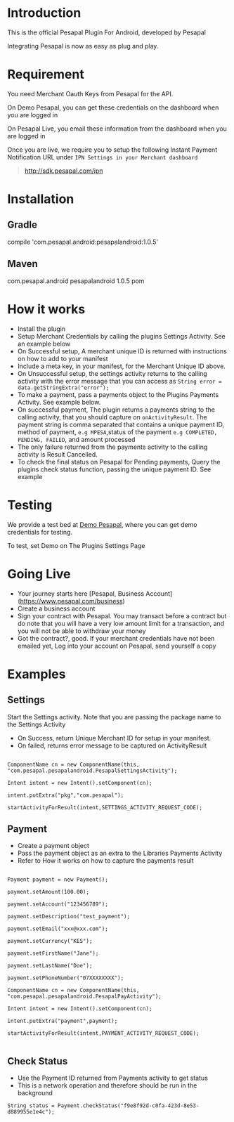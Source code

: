 # Introduction
This is the official Pesapal Plugin For Android, developed by Pesapal

Integrating Pesapal is now as easy as plug and play. 

# Requirement
You need Merchant Oauth Keys from Pesapal for the API. 

On Demo Pesapal, you can get these credentials on the dashboard when you are logged in

On Pesapal Live, you email these information from the dashboard when you are logged in

Once you are live, we require you to setup the following Instant Payment Notification URL under `IPN Settings in your Merchant dashboard`

> http://sdk.pesapal.com/ipn

# Installation
## Gradle
compile 'com.pesapal.android:pesapalandroid:1.0.5'
## Maven
<dependency>
  <groupId>com.pesapal.android</groupId>
  <artifactId>pesapalandroid</artifactId>
  <version>1.0.5</version>
  <type>pom</type>
</dependency>

# How it works
- Install the plugin
- Setup Merchant Credentials by calling the plugins Settings Activity. See an example below
- On Successful setup, A merchant unique ID is returned with instructions on how to add to your manifest
- Include a meta key, in your manifest, for the Merchant Unique ID above. 
- On Unsuccessful setup, the settings activity returns to the calling activity with the error message that you can access as `String error = data.getStringExtra("error");`
- To make a payment, pass a payments object to the Plugins Payments Activity. See example below. 
- On successful payment, The plugin returns a payments string to the calling activity, that you should capture on `onActivityResult`. The payment string is comma separated that contains a unique payment ID, method of payment, `e.g MPESA`,status of the payment `e.g COMPLETED, PENDING, FAILED`, and amount processed 
- The only failure returned from the payments activity to the calling activity is Result Cancelled.
- To check the final status on Pesapal for Pending payments, Query the plugins check status function, passing the unique payment ID. See example

# Testing
We provide a test bed at [Demo Pesapal](https://demo.pesapal.com/), where you can get demo credentials for testing.

To test, set Demo on The Plugins Settings Page

# Going Live
- Your journey starts here [Pesapal, Business Account] (https://www.pesapal.com/business)
- Create a business account
- Sign your contract with Pesapal. You may transact before a contract but do note that you will have a very low amount limit for a transaction, and you will not be able to withdraw your money
- Got the contract?, good. If your merchant credentials have not been emailed yet, Log into your account on Pesapal, send yourself a copy

# Examples

## Settings
Start the Settings activity. Note that you are passing the package name to the Settings Activity
- On Success, return Unique Merchant ID for setup in your manifest. 
- On failed, returns error message to be captured on ActivityResult

```

ComponentName cn = new ComponentName(this, "com.pesapal.pesapalandroid.PesapalSettingsActivity");

Intent intent = new Intent().setComponent(cn);

intent.putExtra("pkg","com.pesapal");

startActivityForResult(intent,SETTINGS_ACTIVITY_REQUEST_CODE);
```

## Payment
- Create a payment object
- Pass the payment object as an extra to the Libraries Payments Activity
- Refer to How it works on how to capture the payments result

```

Payment payment = new Payment();

payment.setAmount(100.00);

payment.setAccount("123456789");

payment.setDescription("test_payment");

payment.setEmail("xxx@xxx.com");

payment.setCurrency("KES");

payment.setFirstName("Jane");

payment.setLastName("Doe");

payment.setPhoneNumber("07XXXXXXXX");

ComponentName cn = new ComponentName(this, "com.pesapal.pesapalandroid.PesapalPayActivity");

Intent intent = new Intent().setComponent(cn);

intent.putExtra("payment",payment);

startActivityForResult(intent,PAYMENT_ACTIVITY_REQUEST_CODE);
                
```

## Check Status
- Use the Payment ID returned from Payments activity to get status
- This is a network operation and therefore should be run in the background

`String status = Payment.checkStatus("f9e8f92d-c0fa-423d-8e53-d889955e1e4c");`





